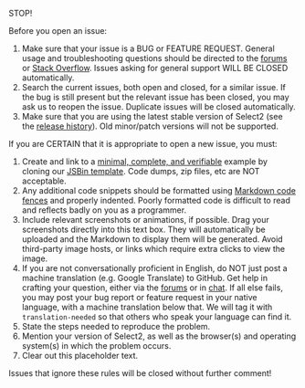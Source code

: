 
STOP!

Before you open an issue:

1. Make sure that your issue is a BUG or FEATURE REQUEST.  General usage and troubleshooting questions should be directed to the [forums](https://forums.select2.org) or [Stack Overflow](https://stackoverflow.com/questions/tagged/jquery-select2).  Issues asking for general support WILL BE CLOSED automatically.
2. Search the current issues, both open and closed, for a similar issue. If the bug is still present but the relevant issue has been closed, you may ask us to reopen the issue. Duplicate issues will be closed automatically.
3. Make sure that you are using the latest stable version of Select2 (see the [release history](https://github.com/select2/select2/releases)). Old minor/patch versions will not be supported.

If you are CERTAIN that it is appropriate to open a new issue, you must:

1. Create and link to a [minimal, complete, and verifiable](https://stackoverflow.com/help/mcve) example by cloning our [JSBin template](http://jsbin.com/goqagokoye/edit?html,js,output). Code dumps, zip files, etc are NOT acceptable.
2. Any additional code snippets should be formatted using [Markdown code fences](https://learn.userfrosting.com/troubleshooting/getting-help#use-markdown-to-format-blocks-of-code) and properly indented. Poorly formatted code is difficult to read and reflects badly on you as a programmer.
3. Include relevant screenshots or animations, if possible. Drag your screenshots directly into this text box. They will automatically be uploaded and the Markdown to display them will be generated.  Avoid third-party image hosts, or links which require extra clicks to view the image.
4. If you are not conversationally proficient in English, do NOT just post a machine translation (e.g. Google Translate) to GitHub. Get help in crafting your question, either via the [forums](https://forums.select2.org) or in [chat](https://webchat.freenode.net/?channels=select2). If all else fails, you may post your bug report or feature request in your native language, with a machine translation below that. We will tag it with `translation-needed` so that others who speak your language can find it.
5. State the steps needed to reproduce the problem.
6. Mention your version of Select2, as well as the browser(s) and operating system(s) in which the problem occurs.
7. Clear out this placeholder text.

Issues that ignore these rules will be closed without further comment!
